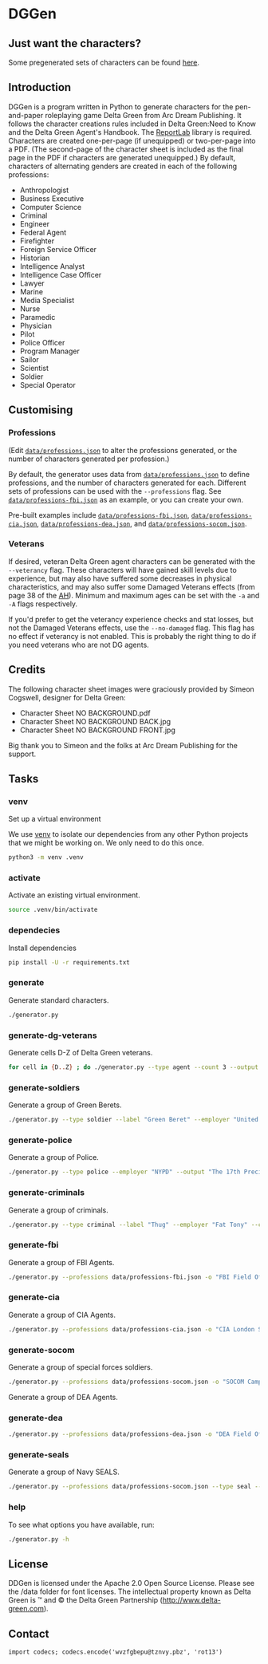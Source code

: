 # DGGen

## Just want the characters?

Some pregenerated sets of characters can be found [here](https://drive.google.com/drive/folders/1lHiAymWByYFx5UiZciZhvyIONHVra2JS).

## Introduction

DGGen is a program written in Python to generate characters for the pen-and-paper roleplaying game Delta Green from Arc
Dream Publishing. It follows the character creations rules included in Delta Green:Need to Know and the Delta Green
Agent's Handbook. The [ReportLab](https://www.reportlab.com/dev/opensource/) library is required. Characters are created
one-per-page (if unequipped) or two-per-page into a PDF.  (The second-page of the character sheet is included as the
final page in the PDF if characters are generated unequipped.) By default, characters of alternating genders are created
in each of the following professions:

* Anthropologist
* Business Executive
* Computer Science
* Criminal
* Engineer
* Federal Agent
* Firefighter
* Foreign Service Officer
* Historian
* Intelligence Analyst
* Intelligence Case Officer
* Lawyer
* Marine
* Media Specialist
* Nurse
* Paramedic
* Physician
* Pilot
* Police Officer
* Program Manager
* Sailor
* Scientist
* Soldier
* Special Operator

## Customising

### Professions

(Edit [`data/professions.json`](data/professions.json) to alter the professions generated, or the number of characters
generated per profession.)

By default, the generator uses data from [`data/professions.json`](data/professions.json) to define professions, and 
the number of characters generated for each. Different sets of professions can be used with the `--professions` flag.
See [`data/professions-fbi.json`](data/professions-fbi.json) as an example, or you can create your own.

Pre-built examples include [`data/professions-fbi.json`](data/professions-fbi.json),
[`data/professions-cia.json`](data/professions-cia.json), [`data/professions-dea.json`](data/professions-dea.json), and
[`data/professions-socom.json`](data/professions-socom.json).

### Veterans

If desired, veteran Delta Green agent characters can be generated with the `--veterancy` flag. These characters will
have gained skill levels due to experience, but may also have suffered some decreases in physical characteristics, and 
may also suffer some Damaged Veterans effects (from page 38 of the [AH](https://shop.arcdream.com/products/delta-green-agents-handbook)). Minimum and maximum ages can be set 
with the `-a` and `-A` flags respectively.

If you'd prefer to get the veterancy experience checks and stat losses, but not the Damaged Veterans effects, use the 
`--no-damaged` flag. This flag has no effect if veterancy is not enabled. This is probably the right thing to do if you 
need veterans who are not DG agents.

## Credits

The following character sheet images were graciously provided by Simeon Cogswell, designer for Delta Green:
* Character Sheet NO BACKGROUND.pdf
* Character Sheet NO BACKGROUND BACK.jpg
* Character Sheet NO BACKGROUND FRONT.jpg

Big thank you to Simeon and the folks at Arc Dream Publishing for the support.

## Tasks

### venv

Set up a virtual environment

We use [venv](https://docs.python.org/3/library/venv.html) to isolate our dependencies from any other Python projects that we might be working on. We only need to do this once.

```sh
python3 -m venv .venv
```

### activate

Activate an existing virtual environment.

```sh
source .venv/bin/activate
```

### dependecies

Install dependencies

```sh
pip install -U -r requirements.txt
```

### generate

Generate standard characters.

```sh
./generator.py
```

### generate-dg-veterans

Generate cells D-Z of Delta Green veterans.

```sh
for cell in {D..Z} ; do ./generator.py --type agent --count 3 --output "$cell Cell.pdf" --veterancy ; done
```

### generate-soldiers

Generate a group of Green Berets.

```sh
./generator.py --type soldier --label "Green Beret" --employer "United States Army" --count 24 --output "Bravo Company.pdf"
```

### generate-police

Generate a group of Police.

```sh
./generator.py --type police --employer "NYPD" --output "The 17th Precinct.pdf"
```

### generate-criminals

Generate a group of criminals.

```sh
./generator.py --type criminal --label "Thug" --employer "Fat Tony" --count 12 --output "Tony's Enforcers.pdf"
```

### generate-fbi

Generate a group of FBI Agents.

```sh
./generator.py --professions data/professions-fbi.json -o "FBI Field Office.pdf"
```

### generate-cia

Generate a group of CIA Agents.

```sh
./generator.py --professions data/professions-cia.json -o "CIA London Station.pdf"
```

### generate-socom

Generate a group of special forces soldiers.

```sh
./generator.py --professions data/professions-socom.json -o "SOCOM Camp Echo.pdf"
```

Generate a group of DEA Agents.

### generate-dea

```sh
./generator.py --professions data/professions-dea.json -o "DEA Field Office.pdf"
```

### generate-seals

Generate a group of Navy SEALS.

```sh
./generator.py --professions data/professions-socom.json --type seal --count 12 -o "Operation ROOKHAVEN.pdf"
```

### help

To see what options you have available, run:

```sh
./generator.py -h
```

## License

DDGen is licensed under the Apache 2.0 Open Source License. Please see the /data folder for font licenses. The
intellectual property known as Delta Green is ™ and © the Delta Green Partnership (http://www.delta-green.com).

## Contact

    import codecs; codecs.encode('wvzfgbepu@tznvy.pbz', 'rot13')
